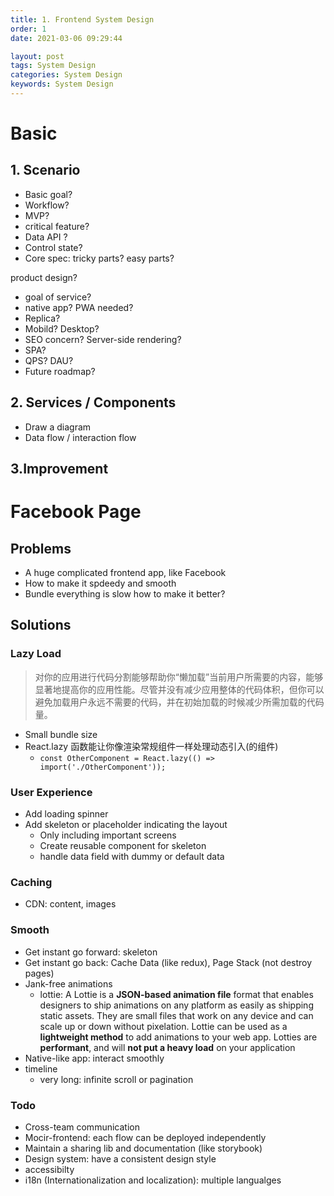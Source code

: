 ```yaml
---
title: 1. Frontend System Design
order: 1
date: 2021-03-06 09:29:44

layout: post
tags: System Design
categories: System Design
keywords: System Design
---
```


# Basic

## 1. Scenario

- Basic goal?
- Workflow?
- MVP?
- critical feature?
- Data API ?
- Control state?
- Core spec: tricky parts? easy parts?

product design?

- goal of service?
- native app? PWA needed?
- Replica?
- Mobild? Desktop?
- SEO concern? Server-side rendering?
- SPA?
- QPS? DAU?
- Future roadmap?

## 2. Services / Components

- Draw a diagram
- Data flow / interaction flow

## 3.Improvement

# Facebook Page

## Problems

- A huge complicated frontend app, like Facebook
- How to make it spdeedy and smooth
- Bundle everything is slow how to make it better?

## Solutions

### Lazy Load

> 对你的应用进行代码分割能够帮助你“懒加载”当前用户所需要的内容，能够显著地提高你的应用性能。尽管并没有减少应用整体的代码体积，但你可以避免加载用户永远不需要的代码，并在初始加载的时候减少所需加载的代码量。

- Small bundle size
- React.lazy 函数能让你像渲染常规组件一样处理动态引入(的组件)
  - `const OtherComponent = React.lazy(() => import('./OtherComponent'));`

### User Experience

- Add loading spinner
- Add skeleton or placeholder indicating the layout
  - Only including important screens
  - Create reusable component for skeleton
  - handle data field with dummy or default data

### Caching

- CDN: content, images

### Smooth

- Get instant go forward: skeleton
- Get instant go back: Cache Data (like redux), Page Stack (not destroy pages)
- Jank-free animations
  - lottie: A Lottie is a **JSON-based animation file** format that enables designers to ship animations on any platform as easily as shipping static assets. They are small files that work on any device and can scale up or down without pixelation. Lottie can be used as a **lightweight method** to add animations to your web app. Lotties are **performant**, and will **not put a heavy load** on your application
- Native-like app: interact smoothly
- timeline
  - very long: infinite scroll or pagination

### Todo

- Cross-team communication
- Mocir-frontend: each flow can be deployed independently
- Maintain a sharing lib and documentation (like storybook)
- Design system: have a consistent design style
- accessibilty
- i18n (Internationalization and localization): multiple langualges
